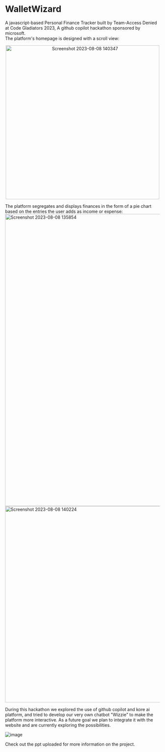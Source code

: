 # WalletWizard
A javascript-based Personal Finance Tracker built by Team-Access Denied at Code Gladiators 2023, A github copilot hackathon sponsored by microsoft.
<br>
The platform's homepage is designed with a scroll view:
<p align="center">
<img width="500" alt="Screenshot 2023-08-08 140347" src="https://github.com/Selina-Varshney/WalletWizard/assets/99686864/81e364e7-8755-480f-b957-ac52ef327be0">
</p>
The platform segregates and displays finances in the form of a pie chart based on the entries the user adds as income or expense: 

<img width="949" alt="Screenshot 2023-08-08 135854" src="https://github.com/Selina-Varshney/WalletWizard/assets/99686864/8f57b535-abf2-4f03-b287-31be191c6b2c">

<img width="638" alt="Screenshot 2023-08-08 140224" src="https://github.com/Selina-Varshney/WalletWizard/assets/99686864/9a47b4bf-d0ee-4ec9-af38-0ae8214bc482">

During this hackathon we explored the use of github copilot and kore ai platform, and tried to develop our very own chatbot "Wizzie" to make the platform more interactive.
As a future goal we plan to integrate it with the website and are currently exploring the possibilities.

![image](https://github.com/Selina-Varshney/WalletWizard/assets/99686864/25168b13-969a-48e7-a279-397b629654b7)

Check out the ppt uploaded for more information on the project.




